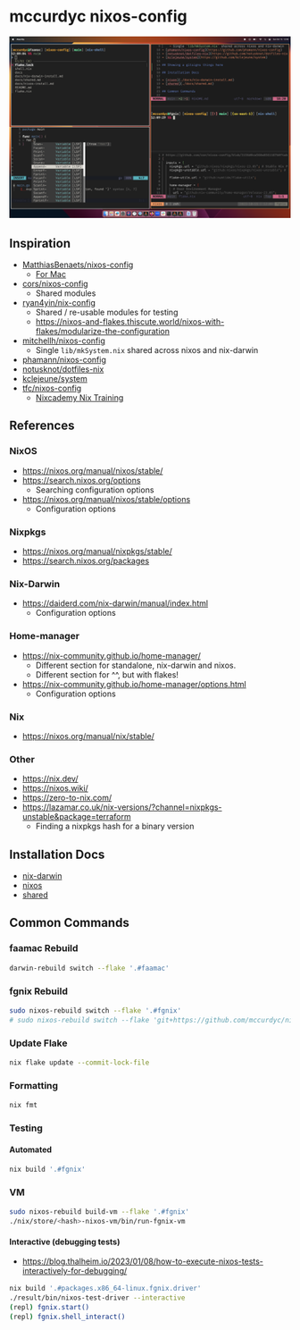 # mccurdyc nixos-config

![](./docs/imgs/screenshot.png)

## Inspiration

- [MatthiasBenaets/nixos-config](https://github.com/MatthiasBenaets/nixos-config/tree/76eea152f56e1a8f4c908b65028e8aa2f7bafaaa)
    - [For Mac](https://github.com/MatthiasBenaets/nixos-config/blob/76eea152f56e1a8f4c908b65028e8aa2f7bafaaa/README.org#nix-darwin-installation-guide)
- [cors/nixos-config](https://github.com/cor/nixos-config/blob/3156d0ca560a8561187b0f4ab3cb25bbbb4ddc9f/flake.nix#L62)
    - Shared modules
- [ryan4yin/nix-config](https://github.com/ryan4yin/nix-config/tree/main)
    - Shared / re-usable modules for testing
    - https://nixos-and-flakes.thiscute.world/nixos-with-flakes/modularize-the-configuration
- [mitchellh/nixos-config](https://github.com/mitchellh/nixos-config)
    - Single `lib/mkSystem.nix` shared across nixos and nix-darwin
- [phamann/nixos-config](https://github.com/phamann/nixos-config)
- [notusknot/dotfiles-nix](https://github.com/notusknot/dotfiles-nix)
- [kclejeune/system](https://github.com/kclejeune/system)
- [tfc/nixos-config](https://github.com/tfc/nixos-configs/tree/main)
    - [Nixcademy Nix Training](https://nixcademy.com/)

## References

### NixOS

- https://nixos.org/manual/nixos/stable/
- https://search.nixos.org/options
    - Searching configuration options
- https://nixos.org/manual/nixos/stable/options
    - Configuration options

### Nixpkgs

- https://nixos.org/manual/nixpkgs/stable/
- https://search.nixos.org/packages

### Nix-Darwin

- https://daiderd.com/nix-darwin/manual/index.html
    - Configuration options

### Home-manager

- https://nix-community.github.io/home-manager/
    - Different section for standalone, nix-darwin and nixos.
    - Different section for ^^, but with flakes!
- https://nix-community.github.io/home-manager/options.html
    - Configuration options

###  Nix

- https://nixos.org/manual/nix/stable/

### Other

- https://nix.dev/
- https://nixos.wiki/
- https://zero-to-nix.com/
- https://lazamar.co.uk/nix-versions/?channel=nixpkgs-unstable&package=terraform
    - Finding a nixpkgs hash for a binary version

## Installation Docs

- [nix-darwin](./docs/nix-darwin-install.md)
- [nixos](./docs/nix-darwin-install.md)
- [shared](./docs/shared.md)

## Common Commands

### faamac Rebuild

```bash
darwin-rebuild switch --flake '.#faamac'
```

### fgnix Rebuild

```bash
sudo nixos-rebuild switch --flake '.#fgnix'
# sudo nixos-rebuild switch --flake 'git+https://github.com/mccurdyc/nixos-config.git#fgnix'
```

### Update Flake

```bash
nix flake update --commit-lock-file
```

### Formatting

```bash
nix fmt
```

### Testing

#### Automated

```bash
nix build '.#fgnix'
```

### VM

```bash
sudo nixos-rebuild build-vm --flake '.#fgnix'
./nix/store/<hash>-nixos-vm/bin/run-fgnix-vm
```

#### Interactive (debugging tests)

- https://blog.thalheim.io/2023/01/08/how-to-execute-nixos-tests-interactively-for-debugging/

```bash
nix build '.#packages.x86_64-linux.fgnix.driver'
./result/bin/nixos-test-driver --interactive
(repl) fgnix.start()
(repl) fgnix.shell_interact()
```
